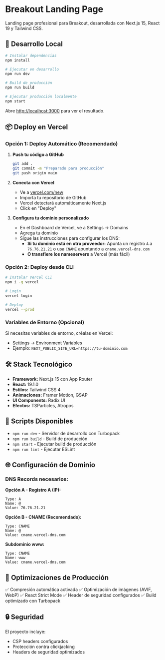 # Breakout Landing Page

Landing page profesional para Breakout, desarrollada con Next.js 15, React 19 y Tailwind CSS.

## 🚀 Desarrollo Local

```bash
# Instalar dependencias
npm install

# Ejecutar en desarrollo
npm run dev

# Build de producción
npm run build

# Ejecutar producción localmente
npm start
```

Abre [http://localhost:3000](http://localhost:3000) para ver el resultado.

## 📦 Deploy en Vercel

### Opción 1: Deploy Automático (Recomendado)

1. **Push tu código a GitHub**

   ```bash
   git add .
   git commit -m "Preparado para producción"
   git push origin main
   ```

2. **Conecta con Vercel**

   - Ve a [vercel.com/new](https://vercel.com/new)
   - Importa tu repositorio de GitHub
   - Vercel detectará automáticamente Next.js
   - Click en "Deploy"

3. **Configura tu dominio personalizado**
   - En el Dashboard de Vercel, ve a Settings → Domains
   - Agrega tu dominio
   - Sigue las instrucciones para configurar los DNS:
     - **Si tu dominio está en otro proveedor:** Apunta un registro `A` a `76.76.21.21` o usa `CNAME` apuntando a `cname.vercel-dns.com`
     - **O transfiere los nameservers** a Vercel (más fácil)

### Opción 2: Deploy desde CLI

```bash
# Instalar Vercel CLI
npm i -g vercel

# Login
vercel login

# Deploy
vercel --prod
```

### Variables de Entorno (Opcional)

Si necesitas variables de entorno, créalas en Vercel:

- Settings → Environment Variables
- Ejemplo: `NEXT_PUBLIC_SITE_URL=https://tu-dominio.com`

## 🛠️ Stack Tecnológico

- **Framework:** Next.js 15 con App Router
- **React:** 19.1.0
- **Estilos:** Tailwind CSS 4
- **Animaciones:** Framer Motion, GSAP
- **UI Components:** Radix UI
- **Efectos:** TSParticles, Atropos

## 📝 Scripts Disponibles

- `npm run dev` - Servidor de desarrollo con Turbopack
- `npm run build` - Build de producción
- `npm start` - Ejecutar build de producción
- `npm run lint` - Ejecutar ESLint

## 🌐 Configuración de Dominio

### DNS Records necesarios:

**Opción A - Registro A (IP):**

```
Type: A
Name: @
Value: 76.76.21.21
```

**Opción B - CNAME (Recomendado):**

```
Type: CNAME
Name: @
Value: cname.vercel-dns.com
```

**Subdominio www:**

```
Type: CNAME
Name: www
Value: cname.vercel-dns.com
```

## 📱 Optimizaciones de Producción

✅ Compresión automática activada
✅ Optimización de imágenes (AVIF, WebP)
✅ React Strict Mode
✅ Header de seguridad configurados
✅ Build optimizado con Turbopack

## 🔒 Seguridad

El proyecto incluye:

- CSP headers configurados
- Protección contra clickjacking
- Headers de seguridad optimizados
